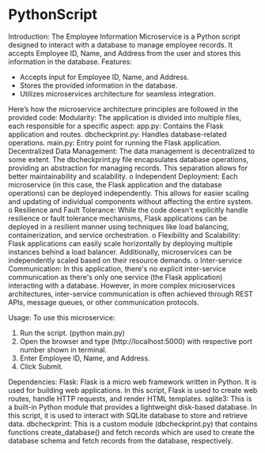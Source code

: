 # PythonScript
Introduction:
The Employee Information Microservice is a Python script designed to interact with a database to manage employee records. It accepts Employee ID, Name, and Address from the user and stores this information in the database.
Features:
- Accepts input for Employee ID, Name, and Address.
- Stores the provided information in the database.
- Utilizes microservices architecture for seamless integration.

Here’s how the microservice architecture principles are followed in the provided code:
Modularity: The application is divided into multiple files, each responsible for a specific aspect:
app.py: Contains the Flask application and routes.
dbcheckprint.py: Handles database-related operations.
main.py: Entry point for running the Flask application.
Decentralized Data Management: The data management is decentralized to some extent. The dbcheckprint.py file encapsulates database operations, providing an abstraction for managing records. This separation allows for better maintainability and scalability.
o	Independent Deployment: Each microservice (in this case, the Flask application and the database operations) can be deployed independently. This allows for easier scaling and updating of individual components without affecting the entire system.
o	Resilience and Fault Tolerance: While the code doesn't explicitly handle resilience or fault tolerance mechanisms, Flask applications can be deployed in a resilient manner using techniques like load balancing, containerization, and service orchestration.
o	Flexibility and Scalability: Flask applications can easily scale horizontally by deploying multiple instances behind a load balancer. Additionally, microservices can be independently scaled based on their resource demands.
o	Inter-service Communication: In this application, there's no explicit inter-service communication as there's only one service (the Flask application) interacting with a database. However, in more complex microservices architectures, inter-service communication is often achieved through REST APIs, message queues, or other communication protocols.

Usage:
To use this microservice:
1.	Run the script. (python main.py)
2.	Open the browser and type (http://localhost:5000) with respective port number shown in terminal.
3.	Enter Employee ID, Name, and Address. 
4.	Click Submit.

	

Dependencies:
Flask: Flask is a micro web framework written in Python. It is used for building web applications. In this script, Flask is used to create web routes, handle HTTP requests, and render HTML templates.
sqlite3: This is a built-in Python module that provides a lightweight disk-based database. In this script, it is used to interact with SQLite database to store and retrieve data.
dbcheckprint: This is a custom module (dbcheckprint.py) that contains functions create_database() and fetch records which are used to create the database schema and fetch records from the database, respectively.

